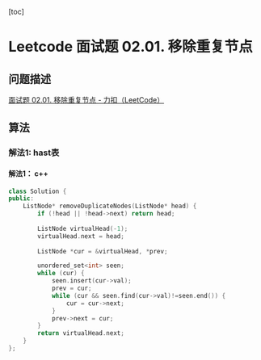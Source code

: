 [toc]

# Leetcode 面试题 02.01. 移除重复节点 

## 问题描述

[面试题 02.01. 移除重复节点 - 力扣（LeetCode）](https://leetcode-cn.com/problems/remove-duplicate-node-lcci/)

## 算法

### 解法1: hast表

#### 解法1： c++

```cpp
class Solution {
public:
    ListNode* removeDuplicateNodes(ListNode* head) {
        if (!head || !head->next) return head;
        
        ListNode virtualHead(-1);
        virtualHead.next = head;
        
        ListNode *cur = &virtualHead, *prev;

        unordered_set<int> seen;
        while (cur) {
            seen.insert(cur->val);
            prev = cur;
            while (cur && seen.find(cur->val)!=seen.end()) {
                cur = cur->next;
            }
            prev->next = cur;
        }
        return virtualHead.next;
    }
};
```